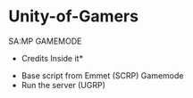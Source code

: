 # Unity-of-Gamers
SA:MP GAMEMODE

* Credits Inside it*
- Base script from Emmet (SCRP) Gamemode
- Run the server (UGRP)
